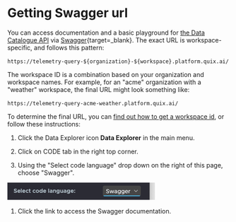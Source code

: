 # Getting Swagger url

You can access documentation and a basic playground for [the Data
Catalogue API](intro.md) via
[Swagger](https://swagger.io/){target=_blank}. The exact URL is workspace-specific, and
follows this pattern:

    https://telemetry-query-${organization}-${workspace}.platform.quix.ai/

The workspace ID is a combination based on your organization and
workspace names. For example, for an "acme" organization with a
"weather" workspace, the final URL might look something like:

    https://telemetry-query-acme-weather.platform.quix.ai/

To determine the final URL, you can [find out how to get a workspace
id](../../platform/how-to/get-workspace-id.md), or follow these instructions:

1.  Click the Data Explorer icon **Data Explorer** in the main menu.

2.  Click on CODE tab in the right top corner.

3.  Using the "Select code language" drop down on the right of this
    page, choose "Swagger".

![code-lang-swagger.png](code-lang-swagger.png)

1.  Click the link to access the Swagger documentation.
